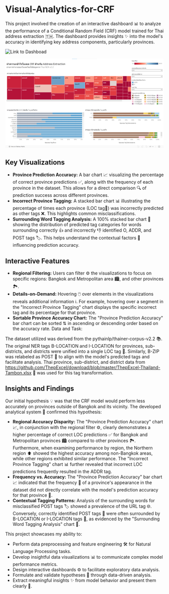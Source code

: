 # Visual-Analytics-for-CRF

This project involved the creation of an interactive dashboard 📊 to analyze the performance of a Conditional Random Field (CRF) model trained for Thai address extraction 🇹🇭. The dashboard provides insights ✨ into the model's accuracy in identifying key address components, particularly provinces.

![Link to Dashboad](https://public.tableau.com/app/profile/nipun.angkavichai3120/viz/InfoVisModelInterpretation2/2_1)

![visual analytics for crf](visual_analytics_crf.png)

## Key Visualizations

- **Province Prediction Accuracy:** A bar chart 📈 visualizing the percentage of correct province predictions ✅, along with the frequency of each province in the dataset. This allows for a direct comparison 🔍 of prediction success across different provinces.
- **Incorrect Province Tagging:** A stacked bar chart 📊 illustrating the percentage of times each province (LOC tag📍) was incorrectly predicted as other tags ❌. This highlights common misclassifications.
- **Surrounding Word Tagging Analysis:** A 100% stacked bar chart 💯 showing the distribution of predicted tag categories for words surrounding correctly 👍 and incorrectly 👎 identified O, ADDR, and POST tags 🏷️. This helps understand the contextual factors 🤔 influencing prediction accuracy.

## Interactive Features

- **Regional Filtering:** Users can filter ⚙️ the visualizations to focus on specific regions: Bangkok and Metropolitan area 🏙️, and other provinces 🏞️.
- **Details-on-Demand:** Hovering 🖱️ over elements in the visualizations reveals additional information ℹ️. For example, hovering over a segment in the "Incorrect Province Tagging" chart displays the specific incorrect tag and its percentage for that province.
- **Sortable Province Accuracy Chart:** The "Province Prediction Accuracy" bar chart can be sorted ⇅ in ascending or descending order based on the accuracy rate.
Data and Task:

The dataset utilized was derived from the pythainlp/thainer-corpus-v2.2 📚. The original NER tags B-LOCATION and I-LOCATION for provinces, sub-districts, and districts were unified into a single LOC tag 📍. Similarly, B-ZIP was relabeled as POST 📮 to align with the model's predicted tags and facilitate analysis. Thai province, sub-district, and district data from https://github.com/ThepExcel/download/blob/master/ThepExcel-Thailand-Tambon.xlsx 🔗 was used for this tag transformation.

## Insights and Findings

Our initial hypothesis 💡 was that the CRF model would perform less accurately on provinces outside of Bangkok and its vicinity. The developed analytical system 🔎 confirmed this hypothesis:

- **Regional Accuracy Disparity:** The "Province Prediction Accuracy" chart 📈, in conjunction with the regional filter ⚙️, clearly demonstrates a higher percentage of correct LOC predictions ✅ for Bangkok and Metropolitan provinces 🏙️ compared to other provinces 🏞️. Furthermore, when examining performance by region, the Northern region ⬆️ showed the highest accuracy among non-Bangkok areas, while other regions exhibited similar performance. The "Incorrect Province Tagging" chart 📊 further revealed that incorrect LOC predictions frequently resulted in the ADDR tag.
- **Frequency vs. Accuracy:** The "Province Prediction Accuracy" bar chart 📈 indicated that the frequency 🔢 of a province's appearance in the dataset did not directly correlate with the model's prediction accuracy for that province 🤔.
- **Contextual Tagging Patterns:** Analysis of the surrounding words for misclassified POST tags 🏷️ showed a prevalence of the URL tag 🌐. Conversely, correctly identified POST tags 📮 were often surrounded by B-LOCATION or I-LOCATION tags 📍, as evidenced by the "Surrounding Word Tagging Analysis" chart 💯.

  
This project showcases my ability to:

- Perform data preprocessing and feature engineering 🛠️ for Natural Language Processing tasks.
- Develop insightful data visualizations 📊 to communicate complex model performance metrics.
- Design interactive dashboards ⚙️ to facilitate exploratory data analysis.
- Formulate and validate hypotheses 🤔 through data-driven analysis.
- Extract meaningful insights ✨ from model behavior and present them clearly 📢.
